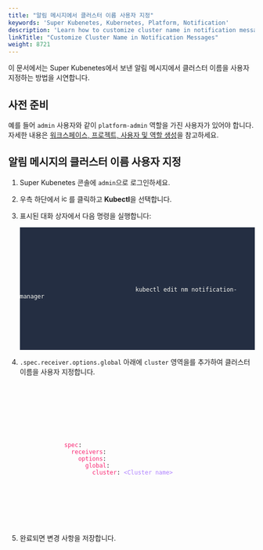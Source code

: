 ```yaml
---
title: "알림 메시지에서 클러스터 이름 사용자 지정"
keywords: 'Super Kubenetes, Kubernetes, Platform, Notification'
description: 'Learn how to customize cluster name in notification messages sent by Super Kubenetes.'
linkTitle: "Customize Cluster Name in Notification Messages"
weight: 8721
---
```


이 문서에서는 Super Kubenetes에서 보낸 알림 메시지에서 클러스터 이름을 사용자 지정하는 방법을 시연합니다.

## 사전 준비

예를 들어 `admin` 사용자와 같이 `platform-admin` 역할을 가진 사용자가 있어야 합니다. 자세한 내용은 [워크스페이스, 프로젝트, 사용자 및 역할 생성](../../../../quick-start/create-workspace-and-project/)을 참고하세요.

## 알림 메시지의 클러스터 이름 사용자 지정

1. Super Kubenetes 콘솔에 `admin`으로 로그인하세요.

2. 우측 하단에서 <img src="/dist/assets/docs/v3.3/common-icons/hammer.png" width="15" alt="icon" />를 클릭하고 **Kubectl**을 선택합니다. 

3. 표시된 대화 상자에서 다음 명령을 실행합니다:

   <article className="highlight">
      <pre style="color: rgb(248, 248, 242); background: rgb(36, 46, 66); tab-size: 4;">
         <div className="copy-code-button" title="Copy Code"></div>
         <div className="code-over-div">
            <code>
               <p>
									kubectl edit nm notification-manager
               </p>
            </code>
         </div>
      </pre>
   </article>

4. `.spec.receiver.options.global` 아래에 `cluster` 영역을를 추가하여 클러스터 이름을 사용자 지정합니다.

  <article className="highlight">
    <pre>
        <div className="copy-code-button" title="Copy Code"></div>
        <div className="code-over-div">
          <code>
              <p>
                <span style="color:#f92672">spec</span>: 
                <span style="color:#f92672">&nbsp;&nbsp;receivers</span>: 
                <span style="color:#f92672">&nbsp;&nbsp;&nbsp;&nbsp;options</span>: 
                <span style="color:#f92672">&nbsp;&nbsp;&nbsp;&nbsp;&nbsp;&nbsp;global</span>: 
                <span style="color:#f92672">&nbsp;&nbsp;&nbsp;&nbsp;&nbsp;&nbsp;&nbsp;&nbsp;cluster</span>: <span style="color:#ae81ff">&lt;Cluster name&gt;</span> 
              </p>
          </code>
        </div>
    </pre>
  </article>
   
5. 완료되면 변경 사항을 저장합니다.


